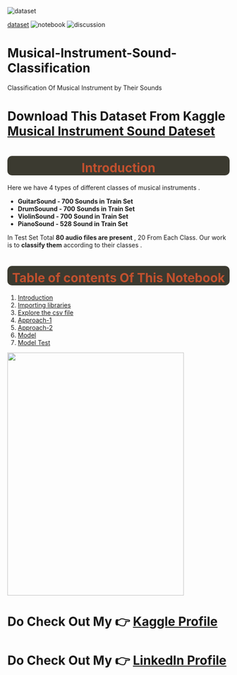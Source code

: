 ![dataset](https://road-to-kaggle-grandmaster.vercel.app/api/simple/soumendraprasad)

[dataset](https://road-to-kaggle-grandmaster.vercel.app/api/badges/soumendraprasad/dataset)
![notebook](https://road-to-kaggle-grandmaster.vercel.app/api/badges/soumendraprasad/notebook)
![discussion](https://road-to-kaggle-grandmaster.vercel.app/api/badges/soumendraprasad/discussion)

# Musical-Instrument-Sound-Classification
Classification Of Musical Instrument by Their Sounds


# Download This Dataset From Kaggle [Musical Instrument Sound Dateset](https://www.kaggle.com/datasets/soumendraprasad/musical-instruments-sound-dataset)
# <h1 style='background:#3b3a30; border:2; border-radius: 10px;padding-top: 2%;; font-size:200%; font-weight: bold; color:#c1502e'><center>Introduction</center></h1> 


    
Here we have  4 types of different classes of musical instruments  .

- **GuitarSound - 700 Sounds in Train Set**
- **DrumSouund - 700 Sounds in Train Set**
- **ViolinSound - 700 Sound in Train Set**
- **PianoSound - 528 Sound in Train Set**

In Test Set Total **80 audio files are present** , 20 From Each Class. Our work is to **classify them** according to their classes .
<font>

 # <h1 style='background:#3b3a30; border:2; border-radius: 10px;padding-top: 2%;; font-size:200%; font-weight: bold; color:#c1502e'><center>Table of contents Of This Notebook</center></h1> 
1. [Introduction](#1)   
2. [Importing libraries](#2)
3. [Explore the csv file](#3)  
4. [Approach-1](#4)
5. [Approach-2](#5)
6. [Model](#6)     
7. [Model Test](#7)    
    
<img src="https://www.scienceabc.com/wp-content/uploads/2019/08/Different-ethnic-music-instruments.-Save-culture.-Ethnic-world.-National-instruments.-ImageAnna_Kuzminas.jpg" width=400 height=550/>

# Do Check Out My 👉 [Kaggle Profile](https://www.kaggle.com/soumendraprasad)
# Do Check Out My 👉 [LinkedIn  Profile](https://www.linkedin.com/in/soumendra-prasad-mohanty-9338b9243/)

